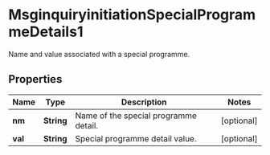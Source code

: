 

# MsginquiryinitiationSpecialProgrammeDetails1

Name and value associated with a special programme.
## Properties

Name | Type | Description | Notes
------------ | ------------- | ------------- | -------------
**nm** | **String** | Name of the special programme detail. |  [optional]
**val** | **String** | Special programme detail value. |  [optional]




